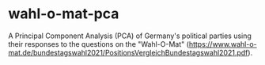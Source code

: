 # wahl-o-mat-pca
A Principal Component Analysis (PCA) of Germany's political parties using their responses to the questions on the "Wahl-O-Mat" (https://www.wahl-o-mat.de/bundestagswahl2021/PositionsVergleichBundestagswahl2021.pdf).
